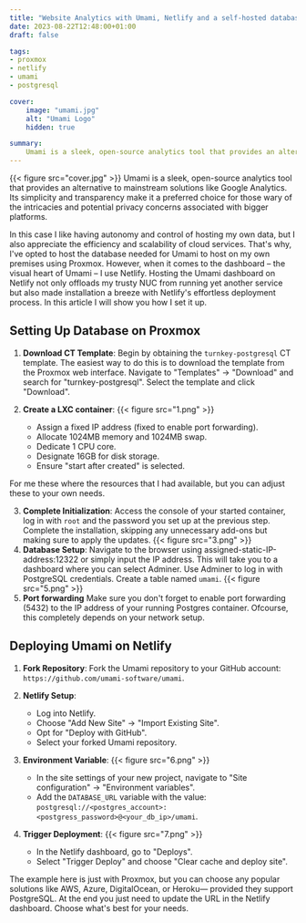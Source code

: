 ```yaml
---
title: "Website Analytics with Umami, Netlify and a self-hosted database. "
date: 2023-08-22T12:48:00+01:00
draft: false

tags:
- proxmox
- netlify
- umami
- postgresql

cover:
    image: "umami.jpg"
    alt: "Umami Logo"
    hidden: true

summary:
    Umami is a sleek, open-source analytics tool that provides an alternative to mainstream solutions like Google Analytics. Its simplicity and transparency make it a preferred choice for those wary of the intricacies and potential privacy concerns associated with bigger platforms.
---
```

{{< figure src="cover.jpg" >}}
Umami is a sleek, open-source analytics tool that provides an alternative to mainstream solutions like Google Analytics. Its simplicity and transparency make it a preferred choice for those wary of the intricacies and potential privacy concerns associated with bigger platforms. 

In this case I like having autonomy and control of hosting my own data, but I also appreciate the efficiency and scalability of cloud services. That's why, I've opted to host the database needed for Umami to host on my own premises using Proxmox.  However, when it comes to the dashboard – the visual heart of Umami – I use Netlify. Hosting the Umami dashboard on Netlify not only offloads my trusty NUC from running yet another service but also made installation a breeze with Netlify's effortless deployment process. In this article I will show you how I set it up.

## Setting Up Database on Proxmox

1. **Download CT Template**: Begin by obtaining the `turnkey-postgresql` CT template. The easiest way to do this is to download the template from the Proxmox web interface. Navigate to "Templates" -> "Download" and search for "turnkey-postgresql". Select the template and click "Download".

2. **Create a LXC container**:
{{< figure src="1.png" >}}
   - Assign a fixed IP address (fixed to enable port forwarding).
   - Allocate 1024MB memory and 1024MB swap.
   - Dedicate 1 CPU core.
   - Designate 16GB for disk storage.
   - Ensure "start after created" is selected.

For me these where the resources that I had available, but you can adjust these to your own needs.


3. **Complete Initialization**: Access the console of your started container, log in with `root` and the password you set up at the previous step. Complete the installation, skipping any unnecessary add-ons but making sure to apply the updates.
{{< figure src="3.png" >}}
4. **Database Setup**: Navigate to the browser using assigned-static-IP-address:12322 or simply input the IP address. This will take you to a dashboard where you can select Adminer. Use Adminer to log in with PostgreSQL credentials. Create a table named `umami`.
{{< figure src="5.png" >}}
5. **Port forwarding** Make sure you don't forget to enable port forwarding (5432) to the IP address of your running Postgres container. Ofcourse, this completely depends on your network setup.

## Deploying Umami on Netlify

1. **Fork Repository**: Fork the Umami repository to your GitHub account: `https://github.com/umami-software/umami`.

2. **Netlify Setup**:
   - Log into Netlify.
   - Choose "Add New Site" -> "Import Existing Site".
   - Opt for "Deploy with GitHub".
   - Select your forked Umami repository.

3. **Environment Variable**:
{{< figure src="6.png" >}}
   - In the site settings of your new project, navigate to "Site configuration" -> "Environment variables".
   - Add the `DATABASE_URL` variable with the value:
     `postgresql://<postgres_account>:<postgress_password>@<your_db_ip>/umami`.

4. **Trigger Deployment**:
{{< figure src="7.png" >}}
   - In the Netlify dashboard, go to "Deploys".
   - Select "Trigger Deploy" and choose "Clear cache and deploy site".


The example here is just with Proxmox, but you can choose any popular solutions like AWS, Azure, DigitalOcean, or Heroku— provided they support PostgreSQL.  At the end you just need to update the URL in the Netlify dashboard.  Choose what's best for your needs.